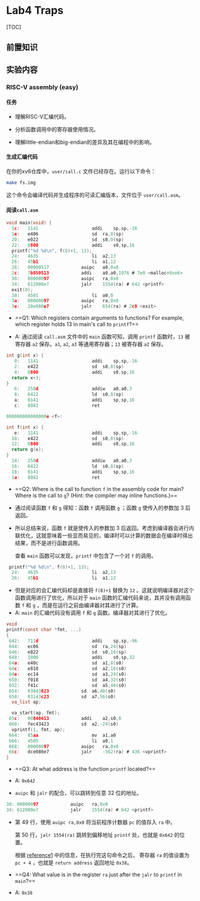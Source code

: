 # Lab4 Traps

[TOC]

## 前置知识

## 实验内容

### RISC-V assembly (easy)

#### 任务

* 理解RISC-V汇编代码。

* 分析函数调用中的寄存器使用情况。

* 理解little-endian和big-endian的差异及其在编程中的影响。

#### 生成汇编代码

在你的xv6仓库中，`user/call.c` 文件已经存在。运行以下命令：

```bash
make fs.img
```

这个命令会编译代码并生成程序的可读汇编版本，文件位于 `user/call.asm`。

#### 阅读`call.asm`

```c
void main(void) {
  1c:	1141                	addi	sp,sp,-16
  1e:	e406                	sd	ra,8(sp)
  20:	e022                	sd	s0,0(sp)
  22:	0800                	addi	s0,sp,16
  printf("%d %d\n", f(8)+1, 13);
  24:	4635                	li	a2,13
  26:	45b1                	li	a1,12
  28:	00000517          	auipc	a0,0x0
  2c:	7b850513          	addi	a0,a0,1976 # 7e0 <malloc+0xe6>
  30:	00000097          	auipc	ra,0x0
  34:	612080e7          	jalr	1554(ra) # 642 <printf>
  exit(0);
  38:	4501                	li	a0,0
  3a:	00000097          	auipc	ra,0x0
  3e:	28e080e7          	jalr	654(ra) # 2c8 <exit>
```

* ==Q1: Which registers contain arguments to functions? For example, which register holds 13 in main's call to `printf`?==

* A: 通过阅读 `call.asm` 文件中的 `main` 函数可知，调用 `printf` 函数时，`13` 被寄存器 `a2` 保存。`a1`, `a2`, `a3` 等通用寄存器；`13` 被寄存器 `a2` 保存。

```c
int g(int x) {
   0:	1141                	addi	sp,sp,-16
   2:	e422                	sd	s0,8(sp)
   4:	0800                	addi	s0,sp,16
  return x+3;
}
   6:	250d                	addiw	a0,a0,3
   8:	6422                	ld	s0,8(sp)
   a:	0141                	addi	sp,sp,16
   c:	8082                	ret

000000000000000e <f>:

int f(int x) {
   e:	1141                	addi	sp,sp,-16
  10:	e422                	sd	s0,8(sp)
  12:	0800                	addi	s0,sp,16
  return g(x);
}
  14:	250d                	addiw	a0,a0,3
  16:	6422                	ld	s0,8(sp)
  18:	0141                	addi	sp,sp,16
  1a:	8082                	ret
```

* ==Q2: Where is the call to function `f` in the assembly code for main? Where is the call to `g`? (Hint: the compiler may inline functions.)==

* 通过阅读函数 `f` 和 `g` 得知：函数 `f` 调用函数 `g` ；函数 `g` 使传入的参数加 3 后返回。

* 所以总结来说，函数 `f` 就是使传入的参数加 3 后返回。考虑到编译器会进行内联优化，这就意味着一些显而易见的，编译时可以计算的数据会在编译时得出结果，而不是进行函数调用。

  查看 `main` 函数可以发现，`printf` 中包含了一个对 `f` 的调用。

```c
 printf("%d %d\n", f(8)+1, 13);
  24:	4635                	li	a2,13
  26:	45b1                	li	a1,12
```

* 但是对应的会汇编代码却是直接将 `f(8)+1` 替换为 `12` 。这就说明编译器对这个函数调用进行了优化，所以对于 `main` 函数的汇编代码来说，其并没有调用函数 `f` 和 `g` ，而是在运行之前由编译器对其进行了计算。
* A: `main` 的汇编代码没有调用 `f` 和 `g` 函数。编译器对其进行了优化。

```c
void
printf(const char *fmt, ...)
{
 642:	711d                	addi	sp,sp,-96
 644:	ec06                	sd	ra,24(sp)
 646:	e822                	sd	s0,16(sp)
 648:	1000                	addi	s0,sp,32
 64a:	e40c                	sd	a1,8(s0)
 64c:	e810                	sd	a2,16(s0)
 64e:	ec14                	sd	a3,24(s0)
 650:	f018                	sd	a4,32(s0)
 652:	f41c                	sd	a5,40(s0)
 654:	03043823          	sd	a6,48(s0)
 658:	03143c23          	sd	a7,56(s0)
  va_list ap;

  va_start(ap, fmt);
 65c:	00840613          	addi	a2,s0,8
 660:	fec43423          	sd	a2,-24(s0)
  vprintf(1, fmt, ap);
 664:	85aa                	mv	a1,a0
 666:	4505                	li	a0,1
 668:	00000097          	auipc	ra,0x0
 66c:	dce080e7          	jalr	-562(ra) # 436 <vprintf>
}
```

* ==Q3: At what address is the function `printf` located?==
* A: `0x642`

* `auipc` 和 `jalr` 的配合，可以跳转到任意 32 位的地址。

```c
30:	00000097          	auipc	ra,0x0
34:	612080e7          	jalr	1554(ra) # 642 <printf>
```

* 第 49 行，使用 `auipc ra,0x0` 将当前程序计数器 `pc` 的值存入 `ra` 中。

  第 50 行，`jalr 1554(ra)` 跳转到偏移地址 `printf` 处，也就是 `0x642` 的位置。

  根据 [reference1](https://xiayingp.gitbook.io/build_a_os/hardware-device-assembly/risc-v-assembly) 中的信息，在执行完这句命令之后， 寄存器 `ra` 的值设置为 `pc + 4` ，也就是 `return address` 返回地址 `0x38`。

* ==Q4: What value is in the register `ra` just after the `jalr` to `printf` in `main`?==

* A: `0x38`